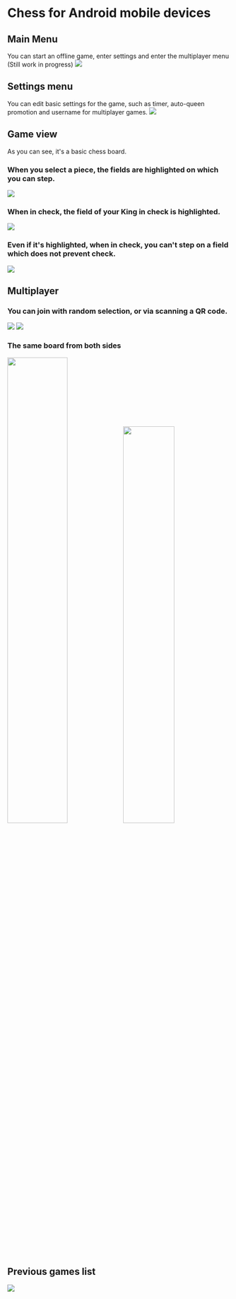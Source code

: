 # Chess for Android mobile devices

## Main Menu
You can start an offline game, enter settings and enter the multiplayer menu (Still work in progress) 
![](Documentation/new/ui.jpg)

## Settings menu
You can edit basic settings for the game, such as timer, auto-queen promotion and username for multiplayer games.
![](Documentation/new/settings_menu.jpg)

## Game view
As you can see, it's a basic chess board. 

### When you select a piece, the fields are highlighted on which you can step. 
![](Documentation/Screenshot_20230209_095046_Chess.jpg)

### When in check, the field of your King in check is highlighted.
![](Documentation/Screenshot_20230209_095100_Chess.jpg)

### Even if it's highlighted, when in check, you can't step on a field which does not prevent check.
![](Documentation/Screenshot_20230209_095231_Chess.jpg)

## Multiplayer
### You can join with random selection, or via scanning a QR code.
![](Documentation/new/online_menu.jpg)
![](Documentation/new/qr.jpg)

### The same board from both sides
<img src="Documentation/multiplayer_sample_2.jpg" width="52%"><img src="Documentation/multiplayer_sample_1.jpg" width="48%">

## Previous games list
![](Documentation/new/replay_menu.jpg)
